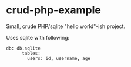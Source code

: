 # crud-php-example
Small, crude PHP/sqlite "hello world"-ish project.

Uses sqlite with following:

```
db: db.sqlite
      tables: 
        users: id, username, age
```
